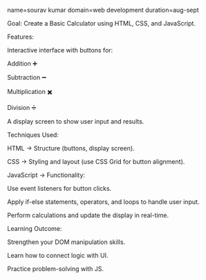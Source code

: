 name=sourav kumar
domain=web development
duration=aug-sept

Goal: Create a Basic Calculator using HTML, CSS, and JavaScript.

Features:

Interactive interface with buttons for:

Addition ➕

Subtraction ➖

Multiplication ✖️

Division ➗

A display screen to show user input and results.

Techniques Used:

HTML → Structure (buttons, display screen).

CSS → Styling and layout (use CSS Grid for button alignment).

JavaScript → Functionality:

Use event listeners for button clicks.

Apply if-else statements, operators, and loops to handle user input.

Perform calculations and update the display in real-time.

Learning Outcome:

Strengthen your DOM manipulation skills.

Learn how to connect logic with UI.

Practice problem-solving with JS.
